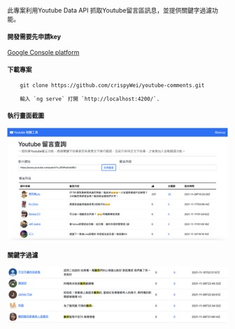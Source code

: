 
此專案利用Youtube Data API 抓取Youtube留言區訊息，並提供關鍵字過濾功能。

#### 開發需要先申請key
<a href="https://console.cloud.google.com/apis/dashboard">Google Console platform</a>

#### 下載專案
```
    git clone https://github.com/crispyWei/youtube-comments.git
```

```
    輸入 `ng serve` 打開 `http://localhost:4200/`. 
```

#### 執行畫面截圖

<img src="/images/readme-image-1.png" alt="text" width="800"/>

#### 關鍵字過濾

<img src="/images/readme-image-2.png" alt="text" width="800"/>